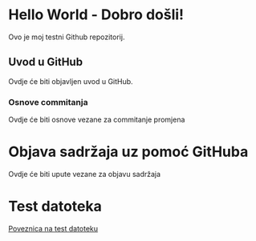 # Hello World - Dobro došli!
Ovo je moj testni Github repozitorij.

## Uvod u GitHub

Ovdje će biti objavljen uvod u GitHub.

### Osnove commitanja

Ovdje će biti osnove vezane za commitanje promjena

# Objava sadržaja uz pomoć GitHuba

Ovdje će biti upute vezane za objavu sadržaja

# Test datoteka

[Poveznica na test datoteku](TEST.md)
